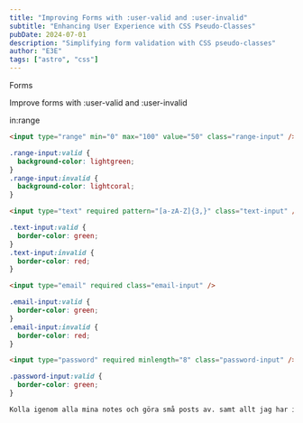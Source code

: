 ```yaml
---
title: "Improving Forms with :user-valid and :user-invalid"
subtitle: "Enhancing User Experience with CSS Pseudo-Classes"
pubDate: 2024-07-01
description: "Simplifying form validation with CSS pseudo-classes"
author: "E3E"
tags: ["astro", "css"]
---
```


Forms

Improve forms with :user-valid and :user-invalid

in:range

```html
<input type="range" min="0" max="100" value="50" class="range-input" />
```

```css
.range-input:valid {
  background-color: lightgreen;
}
.range-input:invalid {
  background-color: lightcoral;
}
```

```html
<input type="text" required pattern="[a-zA-Z]{3,}" class="text-input" />
```

```css
.text-input:valid {
  border-color: green;
}
.text-input:invalid {
  border-color: red;
}
```

```html
<input type="email" required class="email-input" />
```

```css
.email-input:valid {
  border-color: green;
}
.email-input:invalid {
  border-color: red;
}
```

```html
<input type="password" required minlength="8" class="password-input" />
```

```css
.password-input:valid {
  border-color: green;
}

Kolla igenom alla mina notes och göra små posts av. samt allt jag har i min "UX html sida"
```
